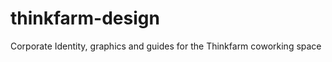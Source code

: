 thinkfarm-design
================

Corporate Identity, graphics and guides for the Thinkfarm coworking space
